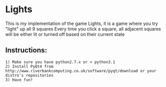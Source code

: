 # Lights
This is my implementation of the game Lights, it is a game where you try "light" up all 9 squares
Every time you click a square, all adjacent squares will be either lit or turned off based on their current state

## Instructions:
    1) Make sure you have python2.7.x or > python3.1
    2) Install PyQt4 from http://www.riverbankcomputing.co.uk/software/pyqt/download or your distro's repositories
    3) Have fun!